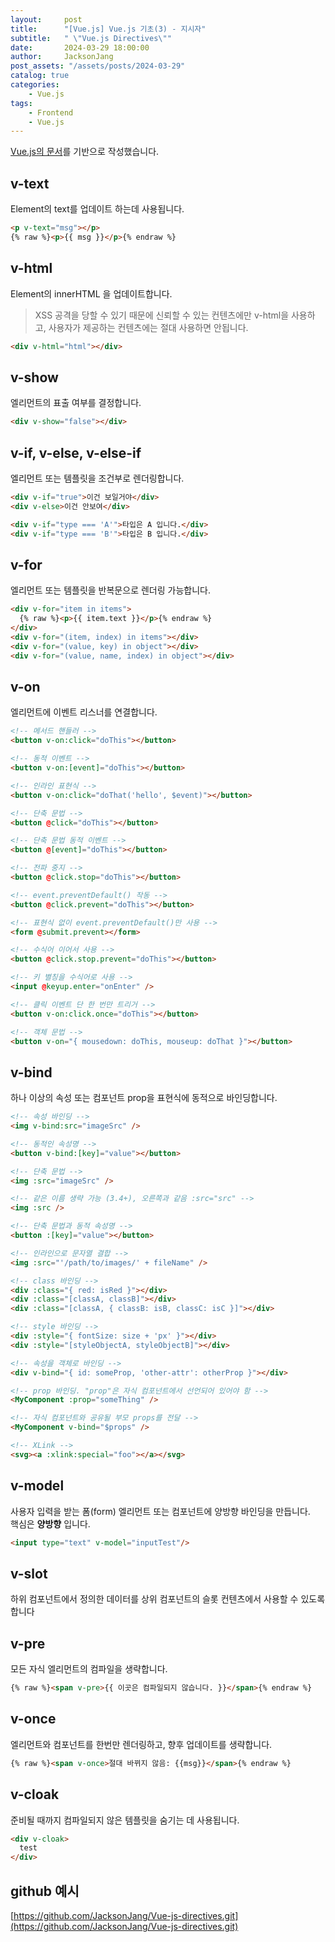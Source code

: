 ```yaml
---
layout:     post
title:      "[Vue.js] Vue.js 기초(3) - 지시자"
subtitle:   " \"Vue.js Directives\""
date:       2024-03-29 18:00:00
author:     JacksonJang
post_assets: "/assets/posts/2024-03-29"
catalog: true
categories:
    - Vue.js
tags:
    - Frontend
    - Vue.js
---
```


[Vue.js의 문서](https://vuejs.org/api/built-in-directives.html)를 기반으로 작성했습니다.

## v-text
Element의 text를 업데이트 하는데 사용됩니다.

```html
<p v-text="msg"></p>
{% raw %}<p>{{ msg }}</p>{% endraw %}
```

## v-html
Element의 innerHTML 을 업데이트합니다.
<br />
> XSS 공격을 당할 수 있기 때문에 신뢰할 수 있는 컨텐츠에만 v-html을 사용하고, 사용자가 제공하는 컨텐츠에는 절대 사용하면 안됩니다.
```html
<div v-html="html"></div>
```

## v-show
엘리먼트의 표출 여부를 결정합니다.
```html
<div v-show="false"></div>
```

## v-if, v-else, v-else-if
엘리먼트 또는 템플릿을 조건부로 렌더링합니다.
```html
<div v-if="true">이건 보일거야</div>
<div v-else>이건 안보여</div>

<div v-if="type === 'A'">타입은 A 입니다.</div>
<div v-if="type === 'B'">타입은 B 입니다.</div>
```

## v-for
엘리먼트 또는 템플릿을 반복문으로 렌더링 가능합니다.
```html
<div v-for="item in items">
  {% raw %}<p>{{ item.text }}</p>{% endraw %}
</div>
<div v-for="(item, index) in items"></div>
<div v-for="(value, key) in object"></div>
<div v-for="(value, name, index) in object"></div>
```

## v-on
엘리먼트에 이벤트 리스너를 연결합니다.
```html
<!-- 메서드 핸들러 -->
<button v-on:click="doThis"></button>

<!-- 동적 이벤트 -->
<button v-on:[event]="doThis"></button>

<!-- 인라인 표현식 -->
<button v-on:click="doThat('hello', $event)"></button>

<!-- 단축 문법 -->
<button @click="doThis"></button>

<!-- 단축 문법 동적 이벤트 -->
<button @[event]="doThis"></button>

<!-- 전파 중지 -->
<button @click.stop="doThis"></button>

<!-- event.preventDefault() 작동 -->
<button @click.prevent="doThis"></button>

<!-- 표현식 없이 event.preventDefault()만 사용 -->
<form @submit.prevent></form>

<!-- 수식어 이어서 사용 -->
<button @click.stop.prevent="doThis"></button>

<!-- 키 별칭을 수식어로 사용 -->
<input @keyup.enter="onEnter" />

<!-- 클릭 이벤트 단 한 번만 트리거 -->
<button v-on:click.once="doThis"></button>

<!-- 객체 문법 -->
<button v-on="{ mousedown: doThis, mouseup: doThat }"></button>
```

## v-bind
하나 이상의 속성 또는 컴포넌트 prop을 표현식에 동적으로 바인딩합니다.

```html
<!-- 속성 바인딩 -->
<img v-bind:src="imageSrc" />

<!-- 동적인 속성명 -->
<button v-bind:[key]="value"></button>

<!-- 단축 문법 -->
<img :src="imageSrc" />

<!-- 같은 이름 생략 가능 (3.4+), 오른쪽과 같음 :src="src" -->
<img :src />

<!-- 단축 문법과 동적 속성명 -->
<button :[key]="value"></button>

<!-- 인라인으로 문자열 결합 -->
<img :src="'/path/to/images/' + fileName" />

<!-- class 바인딩 -->
<div :class="{ red: isRed }"></div>
<div :class="[classA, classB]"></div>
<div :class="[classA, { classB: isB, classC: isC }]"></div>

<!-- style 바인딩 -->
<div :style="{ fontSize: size + 'px' }"></div>
<div :style="[styleObjectA, styleObjectB]"></div>

<!-- 속성을 객체로 바인딩 -->
<div v-bind="{ id: someProp, 'other-attr': otherProp }"></div>

<!-- prop 바인딩. "prop"은 자식 컴포넌트에서 선언되어 있어야 함 -->
<MyComponent :prop="someThing" />

<!-- 자식 컴포넌트와 공유될 부모 props를 전달 -->
<MyComponent v-bind="$props" />

<!-- XLink -->
<svg><a :xlink:special="foo"></a></svg>
```

## v-model
사용자 입력을 받는 폼(form) 엘리먼트 또는 컴포넌트에 양방향 바인딩을 만듭니다.
<br />
핵심은 **양방향** 입니다.
```html
<input type="text" v-model="inputTest"/>
```

## v-slot
하위 컴포넌트에서 정의한 데이터를 상위 컴포넌트의 슬롯 컨텐츠에서 사용할 수 있도록 합니다

## v-pre
모든 자식 엘리먼트의 컴파일을 생략합니다.
```html
{% raw %}<span v-pre>{{ 이곳은 컴파일되지 않습니다. }}</span>{% endraw %}
```

## v-once
엘리먼트와 컴포넌트를 한번만 렌더링하고, 향후 업데이트를 생략합니다.

```html
{% raw %}<span v-once>절대 바뀌지 않음: {{msg}}</span>{% endraw %}
```

## v-cloak
준비될 때까지 컴파일되지 않은 템플릿을 숨기는 데 사용됩니다.
```html
<div v-cloak>
  test
</div>
```

## github 예시
[https://github.com/JacksonJang/Vue-js-directives.git](https://github.com/JacksonJang/Vue-js-directives.git)
